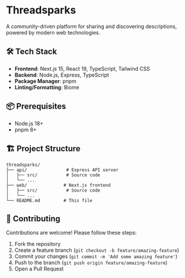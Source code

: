 # Threadsparks 

A community-driven platform for sharing and discovering descriptions, powered by modern web technologies.

## 🛠️ Tech Stack

- **Frontend**: Next.js 15, React 19, TypeScript, Tailwind CSS
- **Backend**: Node.js, Express, TypeScript
- **Package Manager**: pnpm
- **Linting/Formatting**: Biome

## 📦 Prerequisites

- Node.js 18+
- pnpm 8+

## 🏗️ Project Structure

```
threadsparks/
├── api/               # Express API server
│   ├── src/           # Source code
│   └── ...
├── web/              # Next.js frontend
│   ├── src/           # Source code
│   └── ...
└── README.md         # This file
```

## 🤝 Contributing

Contributions are welcome! Please follow these steps:

1. Fork the repository
2. Create a feature branch (`git checkout -b feature/amazing-feature`)
3. Commit your changes (`git commit -m 'Add some amazing feature'`)
4. Push to the branch (`git push origin feature/amazing-feature`)
5. Open a Pull Request
